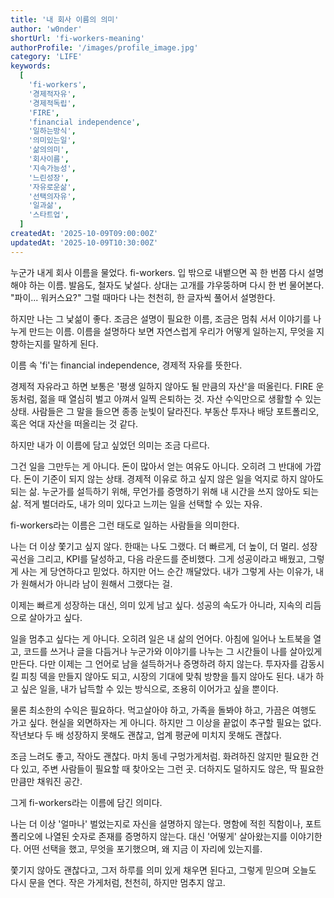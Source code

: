```yaml
---
title: '내 회사 이름의 의미'
author: 'w0nder'
shortUrl: 'fi-workers-meaning'
authorProfile: '/images/profile_image.jpg'
category: 'LIFE'
keywords:
  [
    'fi-workers',
    '경제적자유',
    '경제적독립',
    'FIRE',
    'financial independence',
    '일하는방식',
    '의미있는일',
    '삶의의미',
    '회사이름',
    '지속가능성',
    '느린성장',
    '자유로운삶',
    '선택의자유',
    '일과삶',
    '스타트업',
  ]
createdAt: '2025-10-09T09:00:00Z'
updatedAt: '2025-10-09T10:30:00Z'
---
```


누군가 내게 회사 이름을 물었다. fi-workers. 입 밖으로 내뱉으면 꼭 한 번쯤 다시 설명해야 하는 이름. 발음도, 철자도 낯설다. 상대는 고개를 갸우뚱하며 다시 한 번 물어본다. "파이... 워커스요?" 그럴 때마다 나는 천천히, 한 글자씩 풀어서 설명한다.

하지만 나는 그 낯섦이 좋다. 조금은 설명이 필요한 이름, 조금은 멈춰 서서 이야기를 나누게 만드는 이름. 이름을 설명하다 보면 자연스럽게 우리가 어떻게 일하는지, 무엇을 지향하는지를 말하게 된다.

이름 속 'fi'는 financial independence, 경제적 자유를 뜻한다.

경제적 자유라고 하면 보통은 '평생 일하지 않아도 될 만큼의 자산'을 떠올린다. FIRE 운동처럼, 젊을 때 열심히 벌고 아껴서 일찍 은퇴하는 것. 자산 수익만으로 생활할 수 있는 상태. 사람들은 그 말을 들으면 종종 눈빛이 달라진다. 부동산 투자나 배당 포트폴리오, 혹은 억대 자산을 떠올리는 것 같다.

하지만 내가 이 이름에 담고 싶었던 의미는 조금 다르다.

그건 일을 그만두는 게 아니다. 돈이 많아서 얻는 여유도 아니다. 오히려 그 반대에 가깝다. 돈이 기준이 되지 않는 상태. 경제적 이유로 하고 싶지 않은 일을 억지로 하지 않아도 되는 삶. 누군가를 설득하기 위해, 무언가를 증명하기 위해 내 시간을 쓰지 않아도 되는 삶. 적게 벌더라도, 내가 의미 있다고 느끼는 일을 선택할 수 있는 자유.

fi-workers라는 이름은 그런 태도로 일하는 사람들을 의미한다.

나는 더 이상 쫓기고 싶지 않다. 한때는 나도 그랬다. 더 빠르게, 더 높이, 더 멀리. 성장 곡선을 그리고, KPI를 달성하고, 다음 라운드를 준비했다. 그게 성공이라고 배웠고, 그렇게 사는 게 당연하다고 믿었다. 하지만 어느 순간 깨달았다. 내가 그렇게 사는 이유가, 내가 원해서가 아니라 남이 원해서 그랬다는 걸.

이제는 빠르게 성장하는 대신, 의미 있게 남고 싶다. 성공의 속도가 아니라, 지속의 리듬으로 살아가고 싶다.

일을 멈추고 싶다는 게 아니다. 오히려 일은 내 삶의 언어다. 아침에 일어나 노트북을 열고, 코드를 쓰거나 글을 다듬거나 누군가와 이야기를 나누는 그 시간들이 나를 살아있게 만든다. 다만 이제는 그 언어로 남을 설득하거나 증명하려 하지 않는다. 투자자를 감동시킬 피칭 덱을 만들지 않아도 되고, 시장의 기대에 맞춰 방향을 틀지 않아도 된다. 내가 하고 싶은 일을, 내가 납득할 수 있는 방식으로, 조용히 이어가고 싶을 뿐이다.

물론 최소한의 수익은 필요하다. 먹고살아야 하고, 가족을 돌봐야 하고, 가끔은 여행도 가고 싶다. 현실을 외면하자는 게 아니다. 하지만 그 이상을 끝없이 추구할 필요는 없다. 작년보다 두 배 성장하지 못해도 괜찮고, 업계 평균에 미치지 못해도 괜찮다.

조금 느려도 좋고, 작아도 괜찮다. 마치 동네 구멍가게처럼. 화려하진 않지만 필요한 건 다 있고, 주변 사람들이 필요할 때 찾아오는 그런 곳. 더하지도 덜하지도 않은, 딱 필요한 만큼만 채워진 공간.

그게 fi-workers라는 이름에 담긴 의미다.

나는 더 이상 '얼마나' 벌었는지로 자신을 설명하지 않는다. 명함에 적힌 직함이나, 포트폴리오에 나열된 숫자로 존재를 증명하지 않는다. 대신 '어떻게' 살아왔는지를 이야기한다. 어떤 선택을 했고, 무엇을 포기했으며, 왜 지금 이 자리에 있는지를.

쫓기지 않아도 괜찮다고, 그저 하루를 의미 있게 채우면 된다고, 그렇게 믿으며 오늘도 다시 문을 연다. 작은 가게처럼, 천천히, 하지만 멈추지 않고.
